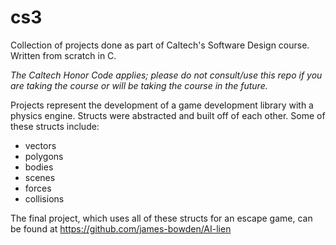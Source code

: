 # cs3
Collection of projects done as part of Caltech's Software Design course. Written from scratch in C.

*The Caltech Honor Code applies; please do not consult/use this repo if you are taking the course or will be taking the course in the future.*

Projects represent the development of a game development library with a physics engine. Structs were abstracted and built off of each other. Some of these structs include:
* vectors
* polygons
* bodies
* scenes
* forces
* collisions

The final project, which uses all of these structs for an escape game, can be found at https://github.com/james-bowden/AI-lien
